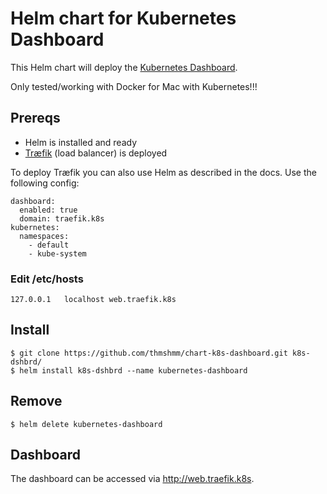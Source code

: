 # Helm chart for Kubernetes Dashboard

This Helm chart will deploy the [Kubernetes Dashboard](https://github.com/kubernetes/dashboard).

Only tested/working with Docker for Mac with Kubernetes!!!

## Prereqs
- Helm is installed and ready
- [Træfik](https://docs.traefik.io/) (load balancer) is deployed

To deploy Træfik you can also use Helm as described in the docs. Use the following config:
```
dashboard:
  enabled: true
  domain: traefik.k8s
kubernetes:
  namespaces:
    - default
    - kube-system
```

### Edit /etc/hosts
```
127.0.0.1	localhost web.traefik.k8s
```

## Install
```
$ git clone https://github.com/thmshmm/chart-k8s-dashboard.git k8s-dshbrd/
$ helm install k8s-dshbrd --name kubernetes-dashboard
```

## Remove
```
$ helm delete kubernetes-dashboard
```

## Dashboard

The dashboard can be accessed via http://web.traefik.k8s.